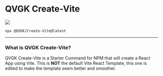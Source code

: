 # QVGK Create-Vite

![](https://img.shields.io/npm/v/@qvgk/create-vite?style=flat-square&logo=npm&color=ff0000)

```
npx @QVGK/Create-Vite@latest
```

---

### What is QVGK Create-Vite?

QVGK Create-Vite is a Starter Command for NPM that will create a React App using Vite. This is **NOT** the default Vite React Template, this one is edited to make
the template seem better and smoother.